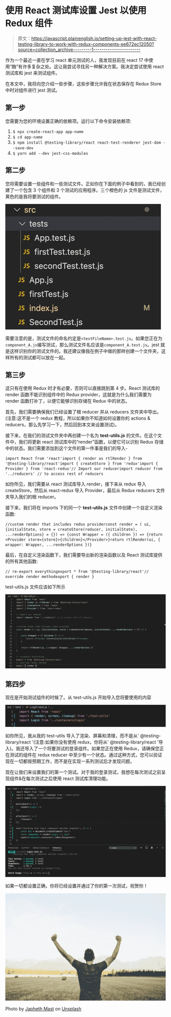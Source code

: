 # 使用 React 测试库设置 Jest 以使用 Redux 组件

> 原文：<https://javascript.plainenglish.io/setting-up-jest-with-react-testing-library-to-work-with-redux-components-ee672ec12050?source=collection_archive---------1----------------------->

作为一个最近一直在学习 react 单元测试的人，我发现目前在 react 17 中使用“酶”有许多复杂之处。这让我尝试寻找另一种解决方案。我决定尝试使用 react 测试库和 jest 来测试组件。

在本文中，我将向您介绍一些步骤，这些步骤允许我在状态保存在 Redux Store 中时对组件进行 jest 测试。

## **第一步**

您需要为您的环境设置正确的依赖项。运行以下命令安装依赖项:

1.  `$ npx create-react-app app-name`
2.  `$ cd app-name`
3.  `$ npm install @testing-library/react react-test-renderer jest-dom --save-dev`
4.  `$ yarn add --dev jest-css-modules`

## **第二步**

您将需要设置一些组件和一些测试文件。正如你在下面的例子中看到的，我已经创建了一个包含 3 个组件和 3 个测试的应用程序。三个橙色的 js 文件是测试文件，黄色的是我将要测试的组件。

![](img/1a46b4c163ca1279b977eb50d85b12c7.png)

需要注意的是，测试文件的命名约定是`<testFileName>.test.js`。如果您正在为`component_A.js`编写测试，那么测试文件名应该是`component_A.test.js`。jest 就是这样识别你的测试文件的。我还建议像我在例子中做的那样创建一个文件夹，这样所有的测试都可以放在一起。

## **第三步**

这只有在使用 Redux 时才有必要，否则可以直接跳到第 4 步。React 测试库的 render 函数不能识别组件中的 Redux provider，这就是为什么我们需要为 render 函数打补丁，以便它能够识别存储在 Redux 中的状态。

首先，我们需要确保我们已经设置了根 reducer 并从 reducers 文件夹中导出。(注意:这不是一个 redux 教程，所以如果你不知道如何设置你的 actions & reducers，那么先学习一下，然后回到本文来设置测试)。

接下来，在我们的测试文件夹中再创建一个名为 **test-utils.js** 的文件。在这个文件中，我们将更新 react 测试库中的“render”函数，以便它可以识别 Redux 存储中的状态。我们需要添加到这个文件的第一件事是我们的导入-

```
import React from 'react'import { render as rtlRender } from '@testing-library/react'import { createStore } from 'redux'import { Provider } from 'react-redux'// Import our reducerimport reducer from '../reducers' // to access rest of reducers
```

如你所见，我们需要从 react 测试库导入 render，接下来从 redux 导入 createStore，然后从 react-redux 导入 Provider，最后从 Redux reducers 文件夹导入我们的根 reducer。

接下来，我们将在 imports 下的同一个 **test-utils.js** 文件中创建一个自定义渲染函数:

```
//custom render that includes redux providerconst render = ( ui, {initialState, store = createStore(reducer, initialState), ...renderOptions} = {}) => {const Wrapper = ({ children }) => {return <Provider store={store}>{children}</Provider>}return rtlRender(ui, { wrapper: Wrapper, ...renderOptions })}
```

最后，在自定义渲染函数下，我们需要导出新的渲染函数以及 React 测试库提供的所有其他函数:

```
// re-export everythingexport * from '@testing-library/react'// override render methodexport { render }
```

test-utils.js 文件应该如下所示

![](img/828ad923dc17d180dda636526c4f70bc.png)

## **第四步**

现在是开始测试组件的时候了。从 test-utils.js 开始导入您将要使用的内容

![](img/8ee6eb8f5772c337444f0491affbfb63.png)

如你所见，我从我的 test-utils 导入了渲染、屏幕和清理，而不是从' @testing-library/react '(注意:如果你没有使用 redux，你将从' @testing-library/react '导入)。我还导入了一个将要测试的登录组件。如果您正在使用 Redux，请确保您正在测试的组件在 redux reducer 中至少有一个状态。通过这种方式，您可以验证现在一切都按预期工作，而不是在实现一系列测试后才发现问题。

现在让我们来设置我们的第一个测试。对于我的登录测试，我想在每次测试之前呈现组件&在每次测试之后使用 react 测试库清理功能。

![](img/ba2c84b8c46c4368759e22ee1f792bba.png)

如果一切都设置正确，你将已经设置并通过了你的第一次测试，祝贺你！

![](img/90126af5aec3ca284d38b9aa71ae49e4.png)

Photo by [Japheth Mast](https://unsplash.com/@japhethmast?utm_source=medium&utm_medium=referral) on [Unsplash](https://unsplash.com?utm_source=medium&utm_medium=referral)